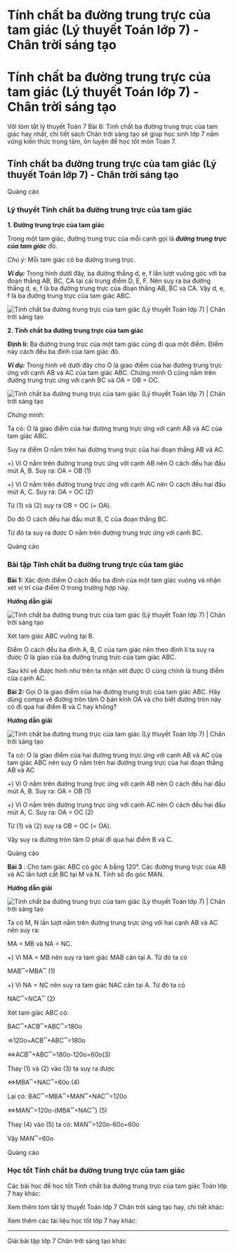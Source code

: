 # Tính chất ba đường trung trực của tam giác (Lý thuyết Toán lớp 7) - Chân trời sáng tạo

# Tính chất ba đường trung trực của tam giác (Lý thuyết Toán lớp 7) - Chân trời sáng tạo

Với tóm tắt lý thuyết Toán 7 Bài 6: Tính chất ba đường trung trực của tam giác hay nhất, chi tiết sách Chân trời sáng tạo sẽ giúp học sinh lớp 7 nắm vững kiến thức trọng tâm, ôn luyện để học tốt môn Toán 7.

## Tính chất ba đường trung trực của tam giác (Lý thuyết Toán lớp 7) - Chân trời sáng tạo

Quảng cáo

### **Lý thuyết Tính chất ba đường trung trực của tam giác**

**1\. Đường trung trực của tam giác**

Trong một tam giác, đường trung trực của mỗi cạnh gọi là **_đường trung trực của tam giác_** đó.

_Chú ý:_ Mỗi tam giác có ba đường trung trực.

**_Ví dụ:_** Trong hình dưới đây, ba đường thẳng d, e, f lần lượt vuông góc với ba đoạn thẳng AB, BC, CA tại cái trung điểm D, E, F. Nên suy ra ba đường thẳng d, e, f là ba đường trung trực của đoạn thẳng AB, BC và CA. Vậy d, e, f là ba đường trung trực của tam giác ABC.

![Tính chất ba đường trung trực của tam giác \(Lý thuyết Toán lớp 7\) | Chân trời sáng tạo](https://vietjack.com/toan-7-ct/images/ly-thuyet-bai-6-tinh-chat-ba-duong-trung-truc-cua-tam-giac-185961.PNG)

**2\. Tính chất ba đường trung trực của tam giác**

**Định lí:** Ba đường trung trực của một tam giác cùng đi qua một điểm. Điểm này cách đều ba đỉnh của tam giác đó.

**_Ví dụ:_** Trong hình vẽ dưới đây cho O là giao điểm của hai đường trung trực ứng với cạnh AB và AC của tam giác ABC. Chứng minh O cũng nằm trên đường trung trực ứng với cạnh BC và OA = OB = OC.

![Tính chất ba đường trung trực của tam giác \(Lý thuyết Toán lớp 7\) | Chân trời sáng tạo](https://vietjack.com/toan-7-ct/images/ly-thuyet-bai-6-tinh-chat-ba-duong-trung-truc-cua-tam-giac-185962.PNG)

_Chứng minh:_

Ta có: O là giao điểm của hai đường trung trực ứng với cạnh AB và AC của tam giác ABC.

Suy ra điểm O nằm trên hai đường trung trực của hai đoạn thẳng AB và AC.

+) Vì O nằm trên đường trung trực ứng với cạnh AB nên O cách đều hai đầu mút A, B. Suy ra: OA = OB (1)

+) Vì O nằm trên đường trung trực ứng với cạnh AC nên O cách đều hai đầu mút A, C. Suy ra: OA = OC (2)

Từ (1) và (2) suy ra OB = OC (= OA).

Do đó O cách đều hai đầu mút B, C của đoạn thẳng BC. 

Từ đó ta suy ra được O nằm trên đường trung trực ứng với cạnh BC.

Quảng cáo

### **Bài tập Tính chất ba đường trung trực của tam giác**

**Bài 1:** Xác định điểm O cách đều ba đỉnh của một tam giác vuông và nhận xét vị trí của điểm O trong trường hợp này.

**Hướng dẫn giải**

![Tính chất ba đường trung trực của tam giác \(Lý thuyết Toán lớp 7\) | Chân trời sáng tạo](https://vietjack.com/toan-7-ct/images/ly-thuyet-bai-6-tinh-chat-ba-duong-trung-truc-cua-tam-giac-185963.PNG)

Xét tam giác ABC vuông tại B.

Điểm O cách đều ba đỉnh A, B, C của tam giác nên theo định lí ta suy ra được O là giao của ba đường trung trực của tam giác ABC.

Sau khi vẽ được hình như trên ta nhận xét được O cũng chính là trung điểm của cạnh AC.

**Bài 2:** Gọi O là giao điểm của hai đường trung trực của tam giác ABC. Hãy dùng compa vẽ đường tròn tâm O bán kính OA và cho biết đường tròn này có đi qua hai điểm B và C hay không?

**Hướng dẫn giải**

![Tính chất ba đường trung trực của tam giác \(Lý thuyết Toán lớp 7\) | Chân trời sáng tạo](https://vietjack.com/toan-7-ct/images/ly-thuyet-bai-6-tinh-chat-ba-duong-trung-truc-cua-tam-giac-185964.PNG)

Ta có: O là giao điểm của hai đường trung trực ứng với cạnh AB và AC của tam giác ABC nên suy O nằm trên hai đường trung trực của hai đoạn thẳng AB và AC

+) Vì O nằm trên đường trung trực ứng với cạnh AB nên O cách đều hai đầu mút A, B. Suy ra: OA = OB (1)

+) Vì O nằm trên đường trung trực ứng với cạnh AC nên O cách đều hai đầu mút A, C. Suy ra: OA = OC (2)

Từ (1) và (2) suy ra OB = OC (= OA).

Vậy suy ra đường tròn tâm O phải đi qua hai điểm B và C.

Quảng cáo

**Bài 3** : Cho tam giác ABC có góc A bằng 120°. Các đường trung trực của AB và AC lần lượt cắt BC tại M và N. Tính số đo góc MAN.

**Hướng dẫn giải**

![Tính chất ba đường trung trực của tam giác \(Lý thuyết Toán lớp 7\) | Chân trời sáng tạo](https://vietjack.com/toan-7-ct/images/ly-thuyet-bai-6-tinh-chat-ba-duong-trung-truc-cua-tam-giac-185965.PNG)

Ta có M, N lần lượt nằm trên đường trung trực ứng với hai cạnh AB và AC nên suy ra: 

MA = MB và NA = NC.

+) Vì MA = MB nên suy ra tam giác MAB cân tại A. Từ đó ta có

MAB⏞=MBA⏞ (1)

+) Vì NA = NC nên suy ra tam giác NAC cân tại A. Từ đó ta có

NAC⏞=NCA⏞ (2)

Xét tam giác ABC có: 

BAC⏞+ACB⏞+ABC⏞=180o

⇒120o+ACB⏞+ABC⏞=180o

⇔ACB⏞+ABC⏞=180o-120o=60o(3)

Thay (1) và (2) vào (3) ta suy ra được

⇔MBA⏞+NAC⏞=60o (4)

Lại có: BAC⏞=MBA⏞+MAN⏞+NAC⏞=120o

⇔MAN⏞=120o-(MBA⏞+NAC⏞) (5)

Thay (4) vào (5) ta có: MAN⏞=120o-60o=60o

Vậy MAN⏞=60o

Quảng cáo

### **Học tốt Tính chất ba đường trung trực của tam giác**

Các bài học để học tốt Tính chất ba đường trung trực của tam giác Toán lớp 7 hay khác:

Xem thêm tóm tắt lý thuyết Toán lớp 7 Chân trời sáng tạo hay, chi tiết khác:

Xem thêm các tài liệu học tốt lớp 7 hay khác:

* * *

Giải bài tập lớp 7 Chân trời sáng tạo khác
